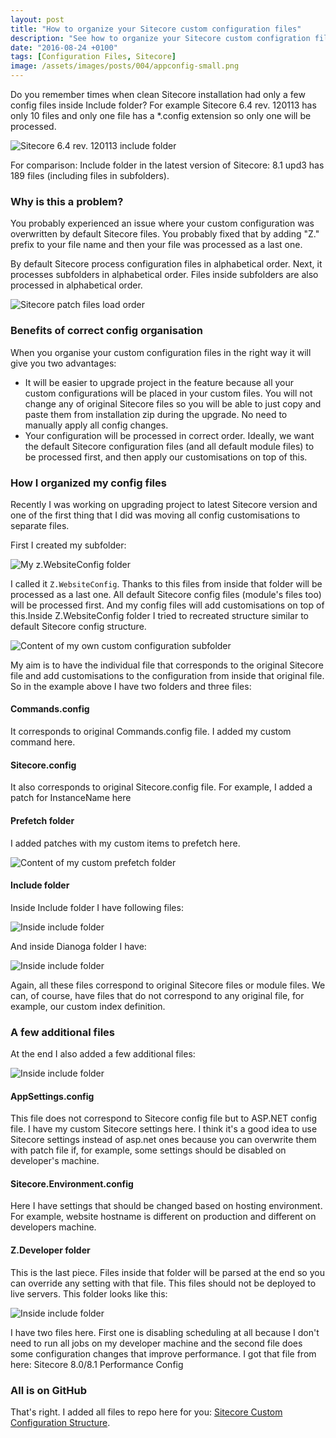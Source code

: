 ```yaml
---
layout: post
title: "How to organize your Sitecore custom configuration files"
description: "See how to organize your Sitecore custom configration files."
date: "2016-08-24 +0100"
tags: [Configuration Files, Sitecore]
image: /assets/images/posts/004/appconfig-small.png
---
```

Do you remember times when clean Sitecore installation had only a few config files inside Include folder?
For example Sitecore 6.4 rev. 120113 has only 10 files and only one file has a *.config extension so only one will be processed.

![Sitecore 6.4 rev. 120113 include folder](/assets/images/posts/004/sitecore-6.4-rev.-120113-include-folder.png)

For comparison: Include folder in the latest version of Sitecore: 8.1 upd3 has 189 files (including files in subfolders).

### Why is this a problem?

You probably experienced an issue where your custom configuration was overwritten by default Sitecore files. You probably fixed that by adding "Z." prefix to your file name and then your file was processed as a last one.

By default Sitecore process configuration files in alphabetical order. Next, it processes subfolders in alphabetical order. Files inside subfolders are also processed in alphabetical order.

![Sitecore patch files load order](/assets/images/posts/004/sitecore-patch-files-load-order.png)

### Benefits of correct config organisation

When you organise your custom configuration files in the right way it will give you two advantages:

- It will be easier to upgrade project in the feature because all your custom configurations will be placed in your custom files. You will not change any of original Sitecore files so you will be able to just copy and paste them from installation zip during the upgrade. No need to manually apply all config changes.
- Your configuration will be processed in correct order. Ideally, we want the default Sitecore configuration files (and all default module files) to be processed first, and then apply our customisations on top of this.

### How I organized my config files

Recently I was working on upgrading project to latest Sitecore version and one of the first thing that I did was moving all config customisations to separate files.

First I created my subfolder:

![My z.WebsiteConfig folder](/assets/images/posts/004/sitecore-my-zwebsiteconfig-folder.png)

I called it `Z.WebsiteConfig`. Thanks to this files from inside that folder will be processed as a last one. All default Sitecore config files (module's files too) will be processed first. And my config files will add customisations on top of this.Inside Z.WebsiteConfig folder I tried to recreated structure similar to default Sitecore config structure.

![Content of my own custom configuration subfolder](/assets/images/posts/004/content-of-my-own-custom-config-folder.png)

My aim is to have the individual file that corresponds to the original Sitecore file and add customisations to the configuration from inside that original file. So in the example above I have two folders and three files:

#### Commands.config
It corresponds to original Commands.config file. I added my custom command here.

#### Sitecore.config
It also corresponds to original Sitecore.config file. For example, I added a patch for InstanceName here

#### Prefetch folder

I added patches with my custom items to prefetch here.

![Content of my custom prefetch folder](/assets/images/posts/004/my-content-prefetch-folder.png)

#### Include folder

Inside Include folder I have following files:

![Inside include folder](/assets/images/posts/004/inside-include-folder.png)

And inside Dianoga folder I have:

![Inside include folder](/assets/images/posts/004/content-of-my-custom-dianoga-folder.png)

Again, all these files correspond to original Sitecore files or module files.
We can, of course, have files that do not correspond to any original file, for example, our custom index definition.

### A few additional files
At the end I also added a few additional files:

![Inside include folder](/assets/images/posts/004/additional-files.png)

#### AppSettings.config

This file does not correspond to Sitecore config file but to ASP.NET config file. I have my custom Sitecore settings here. I think it's a good idea to use Sitecore settings instead of asp.net ones because you can overwrite them with patch file if, for example, some settings should be disabled on developer's machine.

#### Sitecore.Environment.config

Here I have settings that should be changed based on hosting environment. For example, website hostname is different on production and different on developers machine.

#### Z.Developer folder

This is the last piece. Files inside that folder will be parsed at the end so you can override any setting with that file. This files should not be deployed to live servers. This folder looks like this:

![Inside include folder](/assets/images/posts/004/inside-zdevelopers-folder.png)

I have two files here. First one is disabling scheduling at all because I don't need to run all jobs on my developer machine and the second file does some configuration changes that improve performance. I got that file from here: Sitecore 8.0/8.1 Performance Config

### All is on GitHub

That's right. I added all files to repo here for you: [Sitecore Custom Configuration Structure][my-blog].

[my-blog]: https://github.com/bartlomiejmucha/blog
